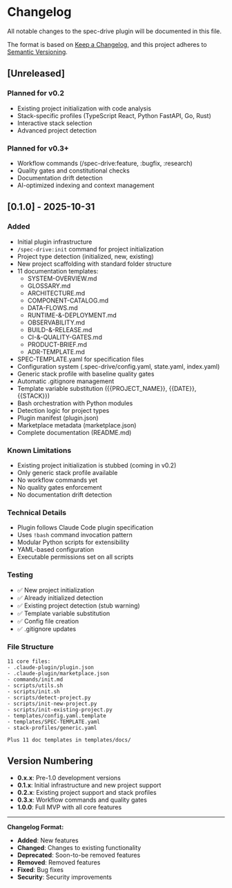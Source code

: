 # Changelog

All notable changes to the spec-drive plugin will be documented in this file.

The format is based on [Keep a Changelog](https://keepachangelog.com/en/1.0.0/),
and this project adheres to [Semantic Versioning](https://semver.org/spec/v2.0.0.html).

## [Unreleased]

### Planned for v0.2
- Existing project initialization with code analysis
- Stack-specific profiles (TypeScript React, Python FastAPI, Go, Rust)
- Interactive stack selection
- Advanced project detection

### Planned for v0.3+
- Workflow commands (/spec-drive:feature, :bugfix, :research)
- Quality gates and constitutional checks
- Documentation drift detection
- AI-optimized indexing and context management

## [0.1.0] - 2025-10-31

### Added
- Initial plugin infrastructure
- `/spec-drive:init` command for project initialization
- Project type detection (initialized, new, existing)
- New project scaffolding with standard folder structure
- 11 documentation templates:
  - SYSTEM-OVERVIEW.md
  - GLOSSARY.md
  - ARCHITECTURE.md
  - COMPONENT-CATALOG.md
  - DATA-FLOWS.md
  - RUNTIME-&-DEPLOYMENT.md
  - OBSERVABILITY.md
  - BUILD-&-RELEASE.md
  - CI-&-QUALITY-GATES.md
  - PRODUCT-BRIEF.md
  - ADR-TEMPLATE.md
- SPEC-TEMPLATE.yaml for specification files
- Configuration system (.spec-drive/config.yaml, state.yaml, index.yaml)
- Generic stack profile with baseline quality gates
- Automatic .gitignore management
- Template variable substitution ({{PROJECT_NAME}}, {{DATE}}, {{STACK}})
- Bash orchestration with Python modules
- Detection logic for project types
- Plugin manifest (plugin.json)
- Marketplace metadata (marketplace.json)
- Complete documentation (README.md)

### Known Limitations
- Existing project initialization is stubbed (coming in v0.2)
- Only generic stack profile available
- No workflow commands yet
- No quality gates enforcement
- No documentation drift detection

### Technical Details
- Plugin follows Claude Code plugin specification
- Uses `!bash` command invocation pattern
- Modular Python scripts for extensibility
- YAML-based configuration
- Executable permissions set on all scripts

### Testing
- ✅ New project initialization
- ✅ Already initialized detection
- ✅ Existing project detection (stub warning)
- ✅ Template variable substitution
- ✅ Config file creation
- ✅ .gitignore updates

### File Structure
```
11 core files:
- .claude-plugin/plugin.json
- .claude-plugin/marketplace.json
- commands/init.md
- scripts/utils.sh
- scripts/init.sh
- scripts/detect-project.py
- scripts/init-new-project.py
- scripts/init-existing-project.py
- templates/config.yaml.template
- templates/SPEC-TEMPLATE.yaml
- stack-profiles/generic.yaml

Plus 11 doc templates in templates/docs/
```

## Version Numbering

- **0.x.x**: Pre-1.0 development versions
- **0.1.x**: Initial infrastructure and new project support
- **0.2.x**: Existing project support and stack profiles
- **0.3.x**: Workflow commands and quality gates
- **1.0.0**: Full MVP with all core features

---

**Changelog Format:**
- **Added**: New features
- **Changed**: Changes to existing functionality
- **Deprecated**: Soon-to-be removed features
- **Removed**: Removed features
- **Fixed**: Bug fixes
- **Security**: Security improvements
